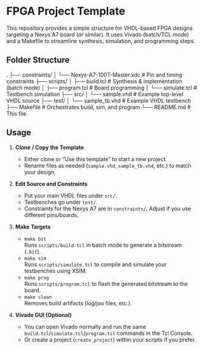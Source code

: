 # FPGA Project Template

This repository provides a simple structure for VHDL-based FPGA designs targeting a Nexys A7 board (or similar). It uses Vivado (batch/TCL mode) and a Makefile to streamline synthesis, simulation, and programming steps.

## Folder Structure

. 
├── constraints/ 
│ └── Nexys-A7-100T-Master.xdc # Pin and timing constraints 
├── scripts/ 
│ ├── build.tcl # Synthesis & implementation (batch mode) 
│ ├── program.tcl # Board programming 
│ └── simulate.tcl # Testbench simulation 
├── src/ 
│ └── sample.vhd # Example top-level VHDL source 
├── test/ 
│ └── sample_tb.vhd # Example VHDL testbench 
├── Makefile # Orchestrates build, sim, and program 
└── README.md # This file

## Usage

1. **Clone / Copy the Template**  
   - Either clone or “Use this template” to start a new project.  
   - Rename files as needed (`sample.vhd`, `sample_tb.vhd`, etc.) to match your design.

2. **Edit Source and Constraints**  
   - Put your main VHDL files under `src/`.  
   - Testbenches go under `test/`.  
   - Constraints for the Nexys A7 are in `constraints/`. Adjust if you use different pins/boards.

3. **Make Targets**  
   - `make bit`  
     Runs `scripts/build.tcl` in batch mode to generate a bitstream (`.bit`).  
   - `make sim`  
     Runs `scripts/simulate.tcl` to compile and simulate your testbenches using XSIM.  
   - `make prog`  
     Runs `scripts/program.tcl` to flash the generated bitstream to the board.  
   - `make clean`  
     Removes build artifacts (log/jou files, etc.).

4. **Vivado GUI (Optional)**  
   - You can open Vivado normally and run the same `build.tcl`/`simulate.tcl`/`program.tcl` commands in the Tcl Console.  
   - Or create a project (`create_project`) within your scripts if you prefer.

